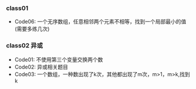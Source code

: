 ### class01
- Code06: 一个无序数组，任意相邻两个元素不相等，找到一个局部最小的值 (需要多练几次)

### class02 异或
- Code01: 不使用第三个变量交换两个数
- Code02: 异或相关题目
- Code03: 一个数组，一种数出现了k次，其他都出现了m次，m>1，m>k,找到k